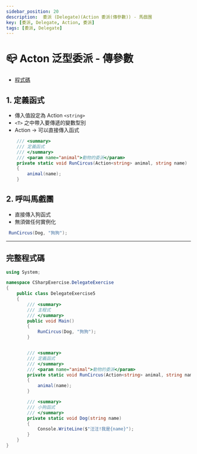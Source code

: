 ```yaml
---
sidebar_position: 20
description:  委派 (Delegate)(Action 委派(傳參數)) - 馬戲團
key: [委派, Delegate, Action, 委派]
tags: [委派, Delegate]
---
```


# 📪 Acton 泛型委派 - 傳參數

- [程式碼](https://github.com/LonelyYeezhiChicken/csharp-Exercise/blob/main/csharpExercise/DelegateExercise/DelegateExercise5.cs)

## 1. 定義函式

- 傳入值設定為 Action `<string>`
- `<T>` 之中帶入要傳遞的變數型別
- Action -> 可以直接傳入函式

```csharp
    /// <summary>
    /// 定義函式
    /// </summary>
    /// <param name="animal">動物的委派</param>
    private static void RunCircus(Action<string> animal, string name)
    {
        animal(name);
    }
```

## 2. 呼叫馬戲團

- 直接傳入狗函式
- 無須做任何實例化

```csharp
 RunCircus(Dog, "狗狗");
```

---

## 完整程式碼

```csharp
using System;

namespace CSharpExercise.DelegateExercise
{
    public class DelegateExercise5
    {
        /// <summary>
        /// 主程式
        /// </summary>
        public void Main()
        {
            RunCircus(Dog, "狗狗");
        }


        /// <summary>
        /// 定義函式
        /// </summary>
        /// <param name="animal">動物的委派</param>
        private static void RunCircus(Action<string> animal, string name)
        {
            animal(name);
        }

        /// <summary>
        /// 小狗函式
        /// </summary>
        private static void Dog(string name)
        {
            Console.WriteLine($"汪汪!我是{name}");
        }
    }
}

```
